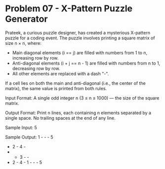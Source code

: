 # Problem 07 - X-Pattern Puzzle Generator

Prateek, a curious puzzle designer, has created a mysterious X-pattern puzzle for a coding event. The puzzle involves printing a square matrix of size n × n, where:

- Main diagonal elements (i == j) are filled with numbers from 1 to n, increasing row by row.
- Anti-diagonal elements (i + j == n - 1) are filled with numbers from n to 1, decreasing row by row.
- All other elements are replaced with a dash "-".

If a cell lies on both the main and anti-diagonal (i.e., the center of the matrix), the same value is printed from both rules.

Input Format:
A single odd integer n (3 ≤ n ≤ 1000) — the size of the square matrix.

Output Format:
Print n lines, each containing n elements separated by a single space.
No trailing spaces at the end of any line.

Sample Input:
5

Sample Output:
1 - - - 5
- 2 - 4 -
- - 3 - -
- 2 - 4 -
1 - - - 5
